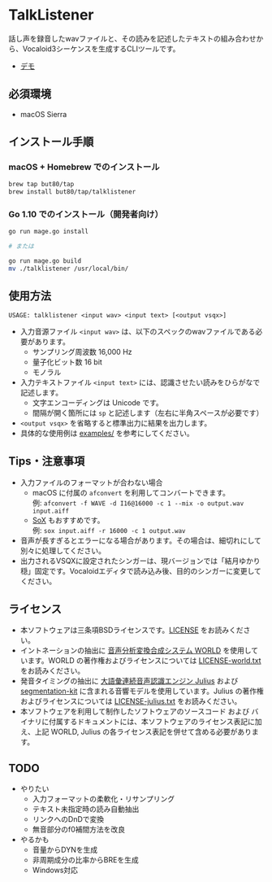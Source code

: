 # TalkListener

話し声を録音したwavファイルと、その読みを記述したテキストの組み合わせから、Vocaloid3シーケンスを生成するCLIツールです。

- [デモ](https://twitter.com/bucchigiri/status/1023193037193719808)

## 必須環境

- macOS Sierra

## インストール手順

### macOS + Homebrew でのインストール

```bash
brew tap but80/tap
brew install but80/tap/talklistener
```

### Go 1.10 でのインストール（開発者向け）

```bash
go run mage.go install

# または

go run mage.go build
mv ./talklistener /usr/local/bin/
```

## 使用方法

```
USAGE: talklistener <input wav> <input text> [<output vsqx>]
```

- 入力音源ファイル `<input wav>` は、以下のスペックのwavファイルである必要があります。
  - サンプリング周波数 16,000 Hz
  - 量子化ビット数 16 bit
  - モノラル
- 入力テキストファイル `<input text>` には、認識させたい読みをひらがなで記述します。
  - 文字エンコーディングは Unicode です。
  - 間隔が開く箇所には ` sp ` と記述します（左右に半角スペースが必要です）
- `<output vsqx>` を省略すると標準出力に結果を出力します。
- 具体的な使用例は [examples/](./examples) を参考にしてください。

## Tips・注意事項

- 入力ファイルのフォーマットが合わない場合
  - macOS に付属の `afconvert` を利用してコンバートできます。<br>
    例: `afconvert -f WAVE -d I16@16000 -c 1 --mix -o output.wav input.aiff`
  - [SoX](http://brewformulas.org/Sox) もおすすめです。<br>
    例: `sox input.aiff -r 16000 -c 1 output.wav`
- 音声が長すぎるとエラーになる場合があります。その場合は、細切れにして別々に処理してください。
- 出力されるVSQXに設定されたシンガーは、現バージョンでは「結月ゆかり 穏」固定です。Vocaloidエディタで読み込み後、目的のシンガーに変更してください。

## ライセンス

- 本ソフトウェアは三条項BSDライセンスです。[LICENSE](./LICENSE) をお読みください。
- イントネーションの抽出に [音声分析変換合成システム WORLD](https://github.com/mmorise/World) を使用しています。WORLD の著作権およびライセンスについては [LICENSE-world.txt](./LICENSE-world.txt) をお読みください。
- 発音タイミングの抽出に [大語彙連続音声認識エンジン Julius](https://github.com/julius-speech/julius) および [segmentation-kit](https://github.com/julius-speech/segmentation-kit) に含まれる音響モデルを使用しています。Julius の著作権およびライセンスについては [LICENSE-julius.txt](./LICENSE-julius.txt) をお読みください。
- 本ソフトウェアを利用して制作したソフトウェアのソースコード および バイナリに付属するドキュメントには、本ソフトウェアのライセンス表記に加え、上記 WORLD, Julius の各ライセンス表記を併せて含める必要があります。

## TODO

- やりたい
  - 入力フォーマットの柔軟化・リサンプリング
  - テキスト未指定時の読み自動抽出
  - リンクへのDnDで変換
  - 無音部分のf0補間方法を改良
- やるかも
  - 音量からDYNを生成
  - 非周期成分の比率からBREを生成
  - Windows対応

